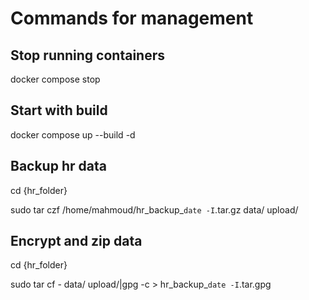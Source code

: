 # Commands for management

## Stop running containers
docker compose stop

## Start with build
docker compose up --build -d

## Backup hr data
cd {hr_folder}

sudo tar czf /home/mahmoud/hr_backup_`date -I`.tar.gz data/ upload/

## Encrypt and zip data
cd {hr_folder}

sudo tar cf - data/ upload/|gpg -c > hr_backup_`date -I`.tar.gpg

